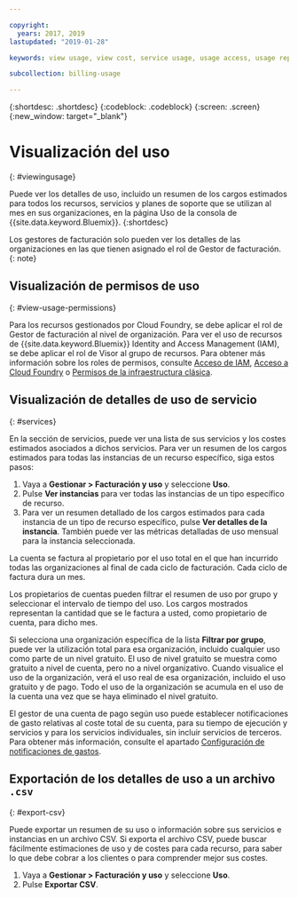 ```yaml
---

copyright:
  years: 2017, 2019
lastupdated: "2019-01-28"

keywords: view usage, view cost, service usage, usage access, usage report

subcollection: billing-usage

---
```


{:shortdesc: .shortdesc}
{:codeblock: .codeblock}
{:screen: .screen}
{:new_window: target="_blank"}


# Visualización del uso
{: #viewingusage}

Puede ver los detalles de uso, incluido un resumen de los cargos estimados para todos los recursos, servicios y planes de soporte que se utilizan al mes en sus organizaciones, en la página Uso de la consola de {{site.data.keyword.Bluemix}}.
{:shortdesc}

Los gestores de facturación solo pueden ver los detalles de las organizaciones en las que tienen asignado el rol de Gestor de facturación.
{: note}


## Visualización de permisos de uso
{: #view-usage-permissions}

Para los recursos gestionados por Cloud Foundry, se debe aplicar el rol de Gestor de facturación al nivel de organización. Para ver el uso de recursos de {{site.data.keyword.Bluemix}} Identity and Access Management (IAM), se debe aplicar el rol de Visor al grupo de recursos. Para obtener más información sobre los roles de permisos, consulte [Acceso de IAM](/docs/iam?topic=iam-userroles), [Acceso a Cloud Foundry](/docs/iam?topic=iam-cfaccess) o [Permisos de la infraestructura clásica](/docs/iam?topic=iam-infrapermission).

## Visualización de detalles de uso de servicio
{: #services}

En la sección de servicios, puede ver una lista de sus servicios y los costes estimados asociados a dichos servicios. Para ver un resumen de los cargos estimados para todas las instancias de un recurso específico, siga estos pasos:

1. Vaya a **Gestionar > Facturación y uso** y seleccione **Uso**.
2. Pulse **Ver instancias** para ver todas las instancias de un tipo específico de recurso.  
3. Para ver un resumen detallado de los cargos estimados para cada instancia de un tipo de recurso específico, pulse **Ver detalles de la instancia**. También puede ver las métricas detalladas de uso mensual para la instancia seleccionada.

La cuenta se factura al propietario por el uso total en el que han incurrido todas las organizaciones al final de cada ciclo de facturación. Cada ciclo de factura dura un mes.

Los propietarios de cuentas pueden filtrar el resumen de uso por grupo y seleccionar el intervalo de tiempo del uso. Los cargos mostrados representan la cantidad que se le factura a usted, como propietario de cuenta, para dicho mes.

Si selecciona una organización específica de la lista **Filtrar por grupo**, puede ver la utilización total para esa organización, incluido cualquier uso como parte de un nivel gratuito. El uso de nivel gratuito se muestra como gratuito a nivel de cuenta, pero no a nivel organizativo. Cuando visualice el uso de la organización, verá el uso real de esa organización, incluido el uso gratuito y de pago. Todo el uso de la organización se acumula en el uso de la cuenta una vez que se haya eliminado el nivel gratuito.

El gestor de una cuenta de pago según uso puede establecer notificaciones de gasto relativas al coste total de su cuenta, para su tiempo de ejecución y servicios y para los servicios individuales, sin incluir servicios de terceros. Para obtener más información, consulte el apartado [Configuración de notificaciones de gastos](/docs/billing-usage?topic=billing-usage-spending).

## Exportación de los detalles de uso a un archivo `.csv`
{: #export-csv}

Puede exportar un resumen de su uso o información sobre sus servicios e instancias en un archivo CSV. Si exporta el archivo CSV, puede buscar fácilmente estimaciones de uso y de costes para cada recurso, para saber lo que debe cobrar a los clientes o para comprender mejor sus costes.

1. Vaya a **Gestionar > Facturación y uso** y seleccione **Uso**.
2. Pulse **Exportar CSV**.  
